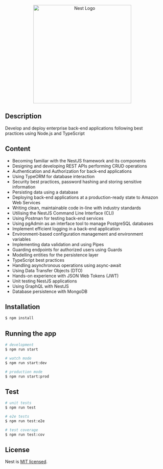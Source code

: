 

<p align="center">
  <a href="http://nestjs.com/" target="blank"><img src="https://nestjs.com/img/logo_text.svg" width="320" alt="Nest Logo" /></a>
</p>

## Description

Develop and deploy enterprise back-end applications following best practices using Node.js and TypeScript

## Content

* Becoming familiar with the NestJS framework and its components
* Designing and developing REST APIs performing CRUD operations
* Authentication and Authorization for back-end applications
* Using TypeORM for database interaction
* Security best practices, password hashing and storing sensitive information
* Persisting data using a database
* Deploying back-end applications at a production-ready state to Amazon Web Services
* Writing clean, maintainable code in-line with industry standards
* Utilising the NestJS Command Line Interface (CLI)
* Using Postman for testing back-end services
* Using pgAdmin as an interface tool to manage PostgreSQL databases
* Implement efficient logging in a back-end application
* Environment-based configuration management and environment variables
* Implementing data validation and using Pipes
* Guarding endpoints for authorized users using Guards
* Modelling entities for the persistence layer
* TypeScript best practices
* Handling asynchronous operations using async-await
* Using Data Transfer Objects (DTO)
* Hands-on experience with JSON Web Tokens (JWT)
* Unit testing NestJS applications
* Using GraphQL with NestJS
* Database persistence with MongoDB

## Installation

```bash
$ npm install
```

## Running the app

```bash
# development
$ npm run start

# watch mode
$ npm run start:dev

# production mode
$ npm run start:prod
```

## Test

```bash
# unit tests
$ npm run test

# e2e tests
$ npm run test:e2e

# test coverage
$ npm run test:cov
```

## License

  Nest is [MIT licensed](LICENSE).
